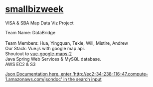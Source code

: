 # [smallbizweek](http://smallbizweek.hackathon.com/)
VISA &amp; SBA Map Data Viz Project

Team Name: DataBridge<br>  
Team Members: Hua, Yingquan, Tekle, Will, Mistire, Andrew  <br>
Our Stack:  Vue.js with google map api.  <br>
Shoutout to [vue-google-maps-2](https://github.com/xkjyeah/vue-google-maps) <br>
Java Spring Web Services & MySQL database.  <br>
AWS EC2 & S3 

[Json Documentation here, enter 'http://ec2-34-238-116-47.compute-1.amazonaws.com/jsondoc' in the search input](http://ec2-34-238-116-47.compute-1.amazonaws.com/jsondoc-ui.html#)
